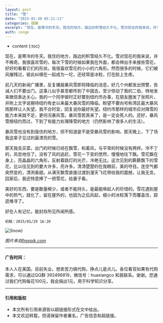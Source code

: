 ```yaml
---
layout: post
title: "雪"
date: "2015-01-30 05:21:11"
categories: 隨筆
excerpt: "现在，是寒冷的冬天。我住的地方，路边的积雪经久不化。雪对现在的我来说，并不稀奇。我很喜欢雪的，每次下雪的时候如果我在外面，都会伸出手来接些雪花，..."
auth: conge
---
```

* content
{:toc}

现在，是寒冷的冬天。我住的地方，路边的积雪经久不化。雪对现在的我来说，并不稀奇。我很喜欢雪的，每次下雪的时候如果我在外面，都会伸出手来接些雪花，好好的看看它们的形状。我很喜欢雪花的小小的六角形。然而很多的时候，它们被风摧残过，彼此纠缠在一起成为一坨，还经常是冰粒，打在脸上生疼。

前几天的新闻广播里，反复播报暴风雪即将降临的消息，好几个州都发出预警，告诫人们不要出门。这事儿似乎甚至都传到了中国去，至少惊动了我的二伯，特地发来微信表达关心。我的一个同学彼时正好要到纽约市办事，在朋友圈发了张照片，并附上文字说期待纽约有史以来最大暴风雪的降临，盼望不要向号称湾区最大暴风雨那样让人失望。我不合时宜，回复说你最好失望。纽约市那样的城市应对降雪的能力本来就不足，更何况暴风雪。暴风雪若真来了，是一定会死人的。还好，暴风雪擦纽约而过，下到了有能力处理降雪的地方（仍然影响了很多人的生活）。

暴风雪也没有到我住的地方，但不知道是不是受暴风雪的影响，那天晚上，下了场我这辈子见过的最漂亮的雪。

那天我去买菜，出门的时候已经在飘雪，和着风，与平常的时候没有两样。冷不丁的，风忽地住了。没有了风的追赶，雪花一下变的悠然，慢慢地往下飘。雪花飘在身上，亮晶晶的六角形，反射着路灯的光芒，冷艳无比。这次见到的簌簌飘下的雪花，比以往见到的要大许多，亮许多。清清楚楚的在我眼前，美的夺目。连空气都突然变的，清洌香甜。从满天飘雪直接过渡到漫天飞花带给我的震撼，让我无言。回家后，我还特意捧了一把雪花，给妻子看。

美好的东西，要是数量稀少，或者不能持久，是最能唤起人的珍惜的。雪花遇到屋中的热气，就化了，留在屋外的，也因为之后风起，细小的冰粒落下而覆盖住，踪迹难寻了。

好在人有记忆，能封存所见所闻所感。

`初稿：2015/01/29 16:20`

![Snow](/assets/images/隨筆/118382-71ca6ed171319a1e.jpg))

*图片来自[freepik.com](http://www.freepik.com/free-vector/free-ice-snow-vector-graphics_550759.htm)*

----

#### 广告时间：
本人人在美国，目前失业，想卖苦力搞代购，挣点儿是点儿。各位看官如果有代购需求，可以通过QQ群 392496819，微信号：huaxiangco 和我联系。谢谢。您通过我们代购每花100元，我会捐出1元，用于科学知识分享。

----

#### 引用和版权

* 本文所有引用来源皆以超链接形式在文中给出。
* 本文欢迎转载，但请保留作者署名，广告信息和超链接。
